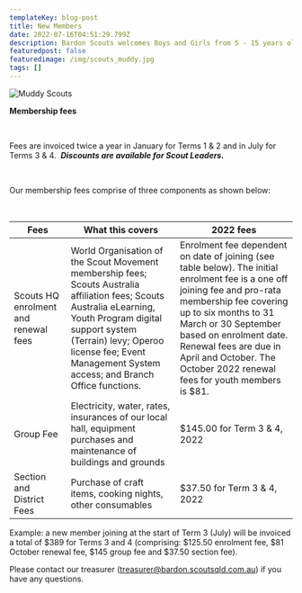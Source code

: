 ```yaml
---
templateKey: blog-post
title: New Members
date: 2022-07-16T04:51:29.799Z
description: Bardon Scouts welcomes Boys and Girls from 5 - 15 years old.
featuredpost: false
featuredimage: /img/scouts_muddy.jpg
tags: []
---
```

![Muddy Scouts](/img/scouts_muddy.jpg)

**Membership fees**

 

Fees are invoiced twice a year in January for Terms 1 & 2 and in July for Terms 3 & 4.  ***Discounts are available for Scout Leaders.***

 

Our membership fees comprise of three components as shown below:

 

|  Fees   |  What this covers   |   2022 fees  |
| --- | --- | --- |
| Scouts HQ enrolment and renewal fees |  World Organisation of the Scout Movement membership fees; Scouts Australia affiliation fees; Scouts Australia eLearning, Youth Program digital support system (Terrain) levy; Operoo license fee; Event Management System access; and Branch Office functions.   |  Enrolment fee dependent on date of joining (see table below). The initial enrolment fee is a one off joining fee and pro-rata membership fee covering up to six months to 31 March or 30 September based on enrolment date. Renewal fees are due in April  and October.   The October 2022 renewal fees for youth members is $81. |
| Group Fee  | Electricity, water, rates, insurances of our local hall, equipment purchases and maintenance of buildings and grounds | $145.00 for Term 3 & 4, 2022 |
| Section and District Fees | Purchase of craft items, cooking nights, other consumables  |  $37.50 for Term 3 & 4, 2022 |


Example: a new member joining at the start of Term 3 (July) will be invoiced a total of $389 for Terms 3 and 4 (comprising: $125.50 enrolment fee, $81 October renewal fee, $145 group fee and $37.50 section fee).

Please contact our treasurer (treasurer@bardon.scoutsqld.com.au) if you have any questions.

